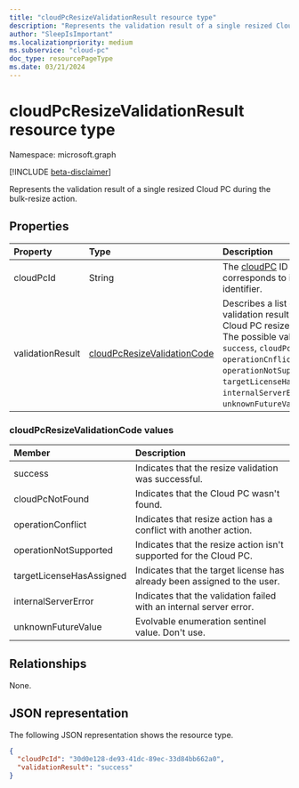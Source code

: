 ```yaml
---
title: "cloudPcResizeValidationResult resource type"
description: "Represents the validation result of a single resized Cloud PC during the bulk-resize action."
author: "SleepIsImportant"
ms.localizationpriority: medium
ms.subservice: "cloud-pc"
doc_type: resourcePageType
ms.date: 03/21/2024
---
```


# cloudPcResizeValidationResult resource type

Namespace: microsoft.graph

[!INCLUDE [beta-disclaimer](../../includes/beta-disclaimer.md)]

Represents the validation result of a single resized Cloud PC during the bulk-resize action.

## Properties

|Property|Type|Description|
|:---|:---|:---|
|cloudPcId|String|The [cloudPC](../resources/cloudpc.md) ID that corresponds to its unique identifier.|
|validationResult|[cloudPcResizeValidationCode](#cloudpcresizevalidationcode-values)|Describes a list of the validation result for the Cloud PC resize action. The possible values are: `success`, `cloudPcNotFound`, `operationCnflict`, `operationNotSupported`, `targetLicenseHasAssigned`, `internalServerError`, and `unknownFutureValue`.|


### cloudPcResizeValidationCode values
|Member|Description|
|:---|:---|
|success|Indicates that the resize validation was successful.|
|cloudPcNotFound|Indicates that the Cloud PC wasn't found.|
|operationConflict|Indicates that resize action has a conflict with another action.|
|operationNotSupported|Indicates that the resize action isn't supported for the Cloud PC.|
|targetLicenseHasAssigned|Indicates that the target license has already been assigned to the user.|
|internalServerError|Indicates that the validation failed with an internal server error.|
|unknownFutureValue|Evolvable enumeration sentinel value. Don't use.|

## Relationships

None.

## JSON representation

The following JSON representation shows the resource type.
<!-- {
  "blockType": "resource",
  "@odata.type": "microsoft.graph.cloudPcResizeValidationResult"
}
-->

``` json
{ 
  "cloudPcId": "30d0e128-de93-41dc-89ec-33d84bb662a0",
  "validationResult": "success" 
}
```
